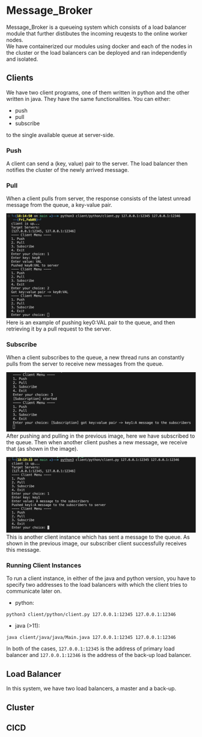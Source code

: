# Message_Broker
Message_Broker is a queueing system which consists of a load balancer module that further distibutes
the incoming reuqests to the online worker nodes. </br>
 We have containerized our modules using docker and each of the nodes in the cluster or the load balancers can be deployed and ran independently and isolated.

## Clients
We have two client programs, one of them written in python and the other written in java. They have the same functionalities. You can either:
 - push 
 - pull
 - subscribe

to the single available queue at server-side. 
### Push
A client can send a (key, value) pair to the server. The load balancer then notifies the cluster of the newly arrived message.
### Pull
When a client pulls from server, the response consists of the latest unread message from the queue, a key-value pair. 

<img src="resources/push-pull.png"> Here  is an example of pushing key0:VAL pair to the queue, and then retrieving it by a pull request to the server.</img>


### Subscribe
When a client subscribes to the queue, a new thread runs an constantly pulls from the server to receive new messages from the queue.

<img src="resources/subscriber.png"> After pushing and pulling in the previous image, here we have subscribed to the queue. Then when another client pushes a new message, we receive that (as shown in the image).</img>

<img src="resources/push-for-subscribe.png"> This is another client instance which has sent a message to the queue. As shown in the previous image, our subscriber client successfully receives this message.</img>

### Running Client Instances
To run a client instance, in either of the java and python version, you have to specify two addresses to the load balancers with which the client tries to communicate later on.
- python:
```shell
python3 client/python/client.py 127.0.0.1:12345 127.0.0.1:12346 
```
- java (>11):
```shell
java client/java/java/Main.java 127.0.0.1:12345 127.0.0.1:12346
```
In both of the cases, `127.0.0.1:12345` is the address of primary load balancer and `127.0.0.1:12346` is the address of the back-up load balancer.

## Load Balancer
In this system, we have two load balancers, a master and a back-up. 

## Cluster

## CICD